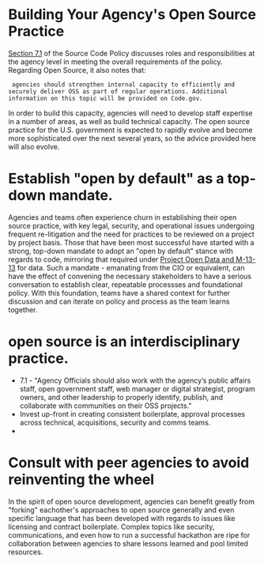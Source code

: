   
# Building Your Agency's Open Source Practice
  
[Section 7.1](https://policy.cio.gov/source-code/implementation/) of the Source Code Policy discusses roles and responsibilities at the agency level in meeting the overall requirements of the policy.  Regarding Open Source, it also notes that:

` 
agencies should strengthen internal capacity to efficiently and securely deliver OSS as part of regular operations. Additional information on this topic will be provided on Code.gov.  
`

In order to build this capacity, agencies will need to develop staff expertise in a number of areas, as well as build technical capacity.  The open source practice for the U.S. government is expected to rapidly evolve and become more sophisticated over the next several years, so the advice provided here will also evolve. 


# Establish "open by default" as a top-down mandate.
Agencies and teams often experience churn in establishing their open source practice, with key legal, security, and operational issues undergoing frequent re-litigation and the need for practices to be reviewed on a project by project basis.  Those that have been most successful have started with a strong, top-down mandate to adopt an "open by default" stance with regards to code, mirroring that required under [Project Open Data and M-13-13](https://project-open-data.cio.gov) for data. Such a mandate - emanating from the CIO or equivalent, can have the effect of convening the necessary stakeholders to have a serious conversation to establish clear, repeatable processses and foundational policy. With this foundation, teams have a shared context for further discussion and can iterate on policy and process as the team learns together.


# open source is an interdisciplinary practice.
  - 7.1 - "Agency Officials should also work with the agency’s public affairs staff, open government staff, web manager or digital strategist, program owners, and other leadership to properly identify, publish, and collaborate with communities on their OSS projects."
  - Invest up-front in creating consistent boilerplate, approval processes across technical, acquisitions, security and comms teams.
- 


# Consult with peer agencies to avoid reinventing the wheel
In the spirit of open source development, agencies can benefit greatly from "forking" eachother's approaches to open source generally and even specific language that has been developed with regards to issues like licensing and contract boilerplate. Complex topics like security, communications, and even how to run a successful hackathon are ripe for collaboration between agencies to share lessons learned and pool limited resources.











